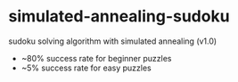# simulated-annealing-sudoku
sudoku solving algorithm with simulated annealing (v1.0)
- ~80% success rate for beginner puzzles
- ~5% success rate for easy puzzles
